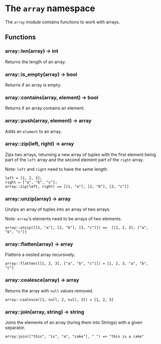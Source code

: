 # The `array` namespace

The `array` module contains functions to work with arrays.

## Functions

### array::len(array) -> int

Returns the length of an array.

### array::is_empty(array) -> bool

Returns if an array is empty.

### array::contains(array, element) -> bool

Returns if an array contains an element.

### array::push(array, element) -> array

Adds an `element` to an array.

### array::zip(left, right) -> array

Zips two arrays, returning a new array of tuples with the first element being part of the `left` array and the second element part of the `right` array.

Note: `left` and `right` need to have the same length.

```tremor
left = [1, 2, 3];
right = ["a", "b", "c"];
array::zip(left, right) == [[1, "a"], [2, "b"], [3, "c"]]
```

### array::unzip(array) -> array

Unzips an array of tuples into an array of two arrays.

Note: `array`'s elements need to be arrays of two elements.

```tremor
array::unzip([[1, "a"], [2, "b"], [3, "c"]]) ==  [[1, 2, 3], ["a", "b", "c"]]
```

### array::flatten(array) -> array

Flattens a nested array recursively.

```tremor
array::flatten([[1, 2, 3], ["a", "b", "c"]]) = [1, 2, 3, "a", "b", "c"]
```

### array::coalesce(array) -> array

Returns the array with `null` values removed.

```tremor
array::coalesce([1, null, 2, null, 3]) = [1, 2, 3]
```

### array::join(array, string) -> string

Joins the elements of an array (turing them into Strings) with a given separator.

```tremor
array:join(["this", "is", "a", "cake"], " ") => "this is a cake"
```
